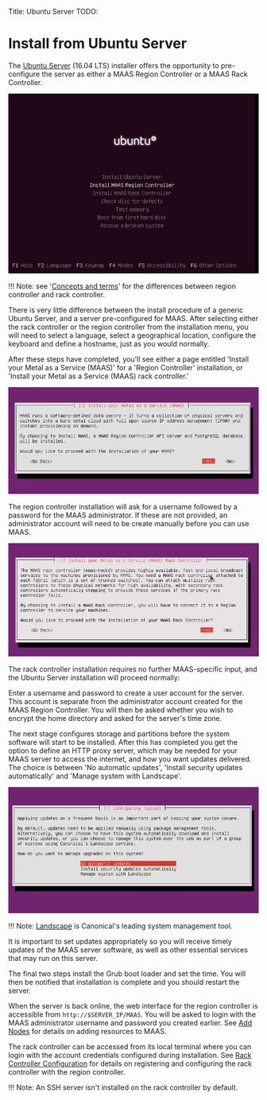Title: Ubuntu Server
TODO:	

# Install from Ubuntu Server

The [Ubuntu Server](http://www.ubuntu.com/download/server) (16.04 LTS)
installer offers the opportunity to pre-configure the server as either a MAAS
Region Controller or a MAAS Rack Controller. 

!["server install menu"](./media/iso-install_01.png)

!!! Note: see '[Concepts and terms](intro-concepts.html#controllers)' for the
differences between region controller and rack controller.

There is very little difference between the install procedure of a generic
Ubuntu Server, and a server pre-configured for MAAS. After selecting either the
rack controller or the region controller from the installation menu, you will
need to select a language, select a geographical location, configure the
keyboard and define a hostname, just as you would normally. 

After these steps have completed, you'll see either a page entitled 'Install
your Metal as a Service (MAAS)' for a 'Region Controller' installation, or
'Install your Metal as a Service (MAAS) rack controller.'

![region controller install](./media/iso-install-region_01.png)

The region controller installation will ask for a username followed by a password
for the MAAS administrator. If these are not provided, an administrator account
will need to be create manually before you can use MAAS. 


![rack controller install](./media/iso-install-rack_01.png)

The rack controller installation requires no further MAAS-specific input, and
the Ubuntu Server installation will proceed normally:

Enter a username and password to create a user account for the server. This
account is separate from the administrator account created for the MAAS Region
Controller. You will then be asked whether you wish to encrypt the home
directory and asked for the server's time zone. 

The next stage configures storage and partitions before the system software will
start to be installed. After this has completed you get the option to define an
HTTP proxy server, which may be needed for your MAAS server to access the
internet, and how you want updates delivered. The choice is between 'No
automatic updates', 'Install security updates automatically' and 'Manage system
with Landscape'. 

![rack updates](./media/iso-install-region-updates.png)

!!! Note: [Landscape](https://landscape.canonical.com) is Canonical's leading
system management tool.

It is important to set updates appropriately so you will receive timely
updates of the MAAS server software, as well as other essential services that
may run on this server.

The final two steps install the Grub boot loader and set the time. You will
then be notified that installation is complete and you should restart the
server.

When the server is back online, the web interface for the region controller
is accessible from `http://$SERVER_IP/MAAS`. You will be asked to login
with the MAAS administrator username and password you created earlier. See [Add
Nodes](installconfig-add-nodes.html) for details on adding resources to MAAS.

The rack controller can be accessed from its local terminal where you can login
with the account credentials configured during installation. See [Rack
Controller Configuration](installconfig-rack.html) for details on registering
and configuring the rack controller with the region controller. 

!!! Note: An SSH server isn't installed on the rack controller by default. 
